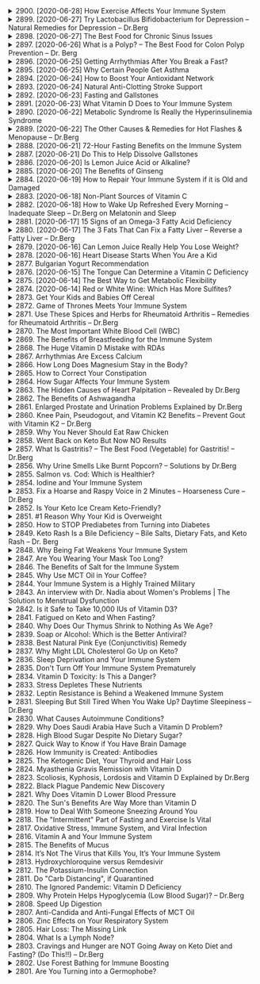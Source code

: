 <details>
<summary>2900. [2020-06-28] How Exercise Affects Your Immune System</summary><br>

<a href="https://www.youtube.com/watch?v=q8ikSYtVExs" target="_blank">
    <img src="https://img.youtube.com/vi/q8ikSYtVExs/maxresdefault.jpg" 
        alt="[Youtube]" width="200">
</a>

### 核心主題：運動對免疫系統的影響

運動對免疫系統有多方面的正面影響，包括提升免疫監測、促進淋巴循環、延緩老化對免疫系统的影響以及增強免疫防禦機制。

---

### 主要觀念：

1. **免疫監測**：
   - 腎肭細胞（phagocytes）在體內進行免疫監測，防止病原體入侵。
   - 運動能增強腎肭細胞的功能，提升免疫防禦能力。

2. **淋巴循環**：
   - 淋巴系統是 circulatory system 的備用系統，負責免疫反應的集中與處理。
   - 運動可促進淋巴液流動，增強免疫功能。

3. **延緩老化對免疫系統的影響**：
   - 年齡增長會導致免疫系統逐漸衰退，尤其是胸腺萎縮，影響 T 約東細胞的生成。
   - 運動可以延缓這一過程，保持免疫系统的年輕狀態。

4. **免疫防禦機制**：
   - 運動能增強免疫系統對感染的反應速度和效能。

5. **心理壓力的影響**：
   - 心理壓力會削弱免疫系統的功能，增加感染風險。
   - 適當運動可降低壓力激素（如皮質醇）水平，改善免疫力。

---

### 問題原因：

- 年齡增長導致免疫系統功能衰退。
- 綁定精神壓力會抑制免疫反應，使個體更容易受到感染。
- 過度訓練或恢復不足可能增加皮質醇水平，削弱免疫防禦能力。

---

### 解決方法：

1. **規律且持續的運動**：
   - 保持每天進行適量運動，增強免疫功能。

2. **避免過度訓練**：
   - 避免超量運動導致皮質醇升高，影響免疫力。
   - 確保充足的休息和恢復時間。

3. **管理心理壓力**：
   - 通過運動和其他方式降低壓力水平，保護免疫系統。

---

### 健康建議：

- 定期進行有氧運動（如跑步、騎車等）以促進淋巴循環。
- 避免高強度或過量訓練，保持身體健康和恢復平衡。
- 維持良好的睡覺習慣，幫助免疫系統恢復和增強。

---

### 結論：

規律且適當的運動對免疫系統具有顯著的益處。不僅能提升免疫監測和防禦能力，還能延缓老化對免疫系统的影響，降低壓力水平，增強整體健康。然而，需要注意避免過度訓練和確保充分恢復，以最大化運動對免疫系統的保護作用。
</details>

<details>
<summary>2899. [2020-06-27] Try Lactobacillus Bifidobacterium for Depression – Natural Remedies for Depression – Dr.Berg</summary><br>

<a href="https://www.youtube.com/watch?v=bKZ7P9f1UU8" target="_blank">
    <img src="https://img.youtube.com/vi/bKZ7P9f1UU8/maxresdefault.jpg" 
        alt="[Youtube]" width="200">
</a>

### 核心主題：憂鬱症的治療與腸道微生態的關聯性

憂鬱症是一種常見的精神障礙，其治療往往涉及藥物和心理干預。然而，長期依賴處方藥可能存在副作用和依存性風險。本文探討了腸道微生物群在憂鬱症中的作用，強調了通過調整飲食和補充有益菌來改善情緒的潛力。

---

### 主要觀念：

1. **現代醫學治療的局限性**：
   - 雖然抗抑鬱藥物在短期內有效，但長期使用可能導致耐受性和依賴性。
   - 藥物副作用和療效降低問題亟需更安全、可持續的替代方案。

2. **腸道微生物群與情緒調節的密切關聯**：
   - 肠道微生態失衡（如某些有益菌不足或有害菌過多）可能與憂鬱症發病機制有關。
   - 某些益生菌（如乳酸菌和 bifidobacterium）能夠合成神經傳導物質，如 GABA、血清素和多巴胺。

3. **腸道健康對整體情緒的影響**：
   - 肠胃功能紊亂可能干擾神經遞質的正常生產和輸送。
   - 調整飲食結構以改善腸道菌群平衡，可望提升整體情緒並降低抑鬱症風險。

---

### 問題原因：

1. **藥物治療的局限性**：
   - 抗抑郁藥物主要針對神經遞質受體，但其作用機制較為粗糙，容易引起副作用。
   - 長期使用可能导致耐受性和依存性，限制了患者恢復的可能性。

2. **腸道微生態失衡**：
   - 現代生活方式（如高糖、高脂飲食、壓力過大等）影響腸道菌群平衡。
   - 肠道微生物群的異常可能擾亂神經遞質的合成與調節，進而影響情緒。

3. **缺乏針對性治療方案**：
   - 現有抑鬱症治療方案多為「一刀切」，未能充分考慮患者個體差異。
   - 肠道微生態在憂鬱症中的作用未被充分挖掘和利用。

---

### 解決方法：

1. **飲食調整**：
   - 采用健康酮ogenic diet 或 time-restricted feeding 等飲食模式，改善腸道環境。
   - 增加富含益生菌的食物攝取，如高脂肪希臥式 Yogurt、Kimchi 和 Sauerkraut。

2. **補充益生菌**：
   - 選擇含有乳酸菌和 bifidobacterium 的優質益生菌サプリメント。
   - 通過飲食攝取或補充劑形式，恢復腸道微生態平衡。

3. **生活方式改善**：
   - 減輕壓力，保持規律的作息時間。
   - 適當運動，促進腸胃蠕動和神經遞質釋放。

4. **營養素補充**：
   - 补充足夠的維生素 D 和 B 群（尤其是 B1），以支橕情緒調節相關代謝活動。

---

### 健康建議：

1. **飲食方面**：
   - 選擇富含益生菌的食物，如希臥式 Yogurt、Kimchi、 Sauerkraut 和 Kefir。
   - 減少糖分和精制碳水化合物的攝取，避免腸道菌群進一步紊亂。

2. **益生菌補充**：
   - 選擇含有乳酸菌和 bifidobacterium 的高品質益生菌產品。
   - 在開始使用益生菌サプリメント前，建議諮詢專業醫療人員。

3. **定期檢查腸道健康**：
   - 通過糞便分析或其他檢測方法，了解腸道微生態狀況。
   - 根據醫生建議進行針對性調整。

4. **心理調適**：
   - 結合一線抗抑鬱藥物和心理干預，如認知行為療法（CBT）。
   - 興趣培養和社交活動也有助於改善情緒狀態。

---

### 結論：

憂鬱症的治療不僅依賴於藥物，腸道微生態在其中發揮著不可忽視的作用。通過飲食調整、益生菌補充和生活方式改善，可以有效恢復腸道平衡，從而改善情緒並降低抑鬱症風險。此方法具有副作用少、可持續性強的優勢，值得進一步研究和推廣。
</details>

<details>
<summary>2898. [2020-06-27] The Best Food for Chronic Sinus Issues</summary><br>

<a href="https://www.youtube.com/watch?v=-A_qqTy4fEw" target="_blank">
    <img src="https://img.youtube.com/vi/-A_qqTy4fEw/maxresdefault.jpg" 
        alt="[Youtube]" width="200">
</a>

### 小節歸納

#### 1. 核心主題  
- 探讨慢性鼻窦炎的最佳食物疗法，特别是针对 fungal 感染的解决方案。

#### 2. 主要觀念  
- 慢性鼻窦炎可能与微生物失衡有关，尤其是fungus 的过度生长。  
- Kimchi（韓式發酵蔬菜）中的乳酸菌 Lactobacillus seiki 可能有助于改善鼻窦健康。  

#### 3. 問題原因  
- 鼻腔黏膜的脆弱性使得其易受感染。  
- 长期使用藥物或手術（如刮除鼻腔）可能导致永久性 damage。  
- 菌群失衡，尤其是fungus 的 overgrowth，可能引发慢性鼻窦炎。  

#### 4. 解決方法  
- **食物療法**：  
  - 消費含 Lactobacillus seiki 的kimchi 或其他發酵蔬菜。  
  - 使用kimchi的液體稀釋後塗抹鼻腔，以直接提供有益菌。  

- **補充益生菌**：  
  - 選擇特定品牌的鼻竇益生菌粉末（如 Lantos Sinus Probiotic Powder）。  

#### 5. 健康建議  
- 逐步增加kimchi的消費量，以重建腸道菌群多樣性。  
- 在使用kimchi液體塗抹鼻腔時，先進行小規模試驗，根據個人耐受度調整濃度和 frequency。  
- 注意到鼻腔fungus 只是表象，根本問題在於 gut health，需通過飲食和益生菌恢復腸道菌群平衡。  

#### 6. 結論  
- 食物療法結合益生菌補充可能是慢性鼻窦炎，尤其是 fungal 感染的 effective 解決方案。  
- Kimchi 中的乳酸菌 Lactobacillus seiki 及其抗fungus、抗菌特性在改善鼻腔健康方面具有潛力。  
- 遭受鼻竇問題的人群可考慮將kimchi和益生菌納入日常飲食中，以促進整體健康。
</details>

<details>
<summary>2897. [2020-06-26] What is a Polyp? – The Best Food for Colon Polyp Prevention – Dr. Berg</summary><br>

<a href="https://www.youtube.com/watch?v=R7jp_VHJKkg" target="_blank">
    <img src="https://img.youtube.com/vi/R7jp_VHJKkg/maxresdefault.jpg" 
        alt="[Youtube]" width="200">
</a>

### 小節歸納與整理

#### 核心主題
- **結直腸息肉（Polyps）**：介紹息肉的定義及特性，特別是帶有莖狀結構的_pedunculated_息肉。
- **益生菌在estinal健康中的作用**：強調乳酸菌（Lactobacillus）對預防息肉和結直腸癌的作用。

#### 主要觀念
1. **息肉的定義與特性**
   - 息肉是結直腸道上的異常組織增生。
   - _Pedunculated_ 息肉具有莖狀結構，類似於結直腸道中的小莢或叢集。

2. **乳酸菌的作用機制**
   - 抑制病原微生物的生長。
   - 具有抗氧化和抗炎特性，可降低腫瘤刺激。
   - 維持腸道屏障功能，防止漏穀症（Leaky Gut）。
   - 與 carcinogens（致癌物）結合，降低致癌風險。

3. ** Sauerkraut 或醃製蔬菜的健康益處**
   - 作為益生菌來源，提供有益的微生物群。
   - 含有膳食纖維，可作為益生元，促進短鏈脂肪酸（如丁酸）的生成，從而抑制腫瘤生長和炎症反應。

#### 問題原因
- **結直腸息肉的風險**：某些類型的息肉具有較高的結直腸癌變風險。
- ** inflammation 的影響**：炎症狀態可刺激腫瘤生長，增加癌症風險。

#### 解決方法
1. **飲食干預**
   - 增加 Sauerkraut 或醃製蔬菜的攝取，利用其含有的乳酸菌和膳食纖維。
   - 許多人不需要大量攝取，但建議在日常飲食中加入。

2. **腸道健康維持**
   - 通過益生菌和益生元的相互作用，促進腸道微生態平衡。
   - 維持腸道屏障功能，降低致癌物影響。

#### 健康建議
- **飲食推薦**：每周至少攝取一次 Sauerkraut 或醃製蔬菜。
- **生活方式調整**：結合健康飲食與定期檢查，以降低結直腸息肉和癌變風險。

#### 結論
- **Sauerkraut 的多重益處**：作為一種簡單易行的食品，Sauerkraut 不僅提供益生菌，還含有多種有益成分，可有效預防結直腸息肉並降低癌症風險。
- **健康飲食的重要性**：通過攝取富含乳酸菌和膳食纖維的食物，促進腸道健康，從而降低腫瘤發生的風險。

---

此整理結構清晰地展示了文章的核心內容，使用了正式的學術用語，並分門別類地將資訊條理化。
</details>

<details>
<summary>2896. [2020-06-25] Getting Arrhythmias After You Break a Fast?</summary><br>

<a href="https://www.youtube.com/watch?v=0ZkA8zHXdtE" target="_blank">
    <img src="https://img.youtube.com/vi/0ZkA8zHXdtE/maxresdefault.jpg" 
        alt="[Youtube]" width="200">
</a>

### 調整飲食模式以避免心律失常：一個基於酮genesis的策略

#### 1. 核心主題: 心律失常在禁食後進餐中的發生與管理
   - 探讨心律失常（arrhythmia）在长时间禁食後進食高碳水化合物飲食時的風險及其機制。
   - 强調酮生飲食模式（keto饮食）在這類情況下的重要性。

#### 2. 主要觀念:
   - 長時間禁食後突然攝入大量碳水化合物可能引發血糖和電解質失衡。
   - 酮症（ketosis）状态下，身體對血糖和電解質的敏感度增加。

#### 3. 問題原因: 心律失常的發生機制
   - 禁食期間，身體儲存的碳水化合物（glycogen）耗盡。
   - 長時間禁食後進食高碳水化合物食物會導致血糖快速上升，刺激胰島素分泌。
   - 胰島素促使血液中的電解質（如鈉、鎂、磷等）進入細胞內，造成血清中這些礦物质的濃度下降。
   - 電解質失衡直接影響心臟節律，導致心律失常。

#### 4. 解決方法:
   - **保持酮症状态**: 繼續遵循酮生飲食模式，避免突擊攝入大量碳水化合物。
   - **補充電解質**: 在禁食期間適量攝取含鈉、鎂等礦物質的補充劑，維持血液中的電解質平衡。
   - **逐步進餐**: 禁食後先進食少量低碳水化合物食物，待血糖穩定后再逐漸增加攝入量。

#### 5. 健康建議:
   - 長時間禁食後不宜立即進食高碳水化合物飲食，以免造成血糖和電解質劇烈波動。
   - 禁食期間應密切監控身體狀況，如有不適，應立即停止並就醫。
   - 建議在進行長時間禁食前諮詢專業醫療人員。

#### 6. 結論:
   - 長時間禁食後進食高碳水化合物飲食會增加心律失常等健康風險。
   - 通過保持酮症状态、補充電解質和逐步進餐，可以有效降低這些風險。
   - 合理規劃飲食結構和進餐方式是避免相關健康問題的關鍵。
</details>

<details>
<summary>2895. [2020-06-25] Why Certain People Get Asthma</summary><br>

<a href="https://www.youtube.com/watch?v=c2w1A01lSmM" target="_blank">
    <img src="https://img.youtube.com/vi/c2w1A01lSmM/maxresdefault.jpg" 
        alt="[Youtube]" width="200">
</a>

### 文章整理：哮喘及其相關研究

#### 1. 核心主題
- 哮喘是一種慢性肺部炎症性疾病。
- 哮哮喘病與免疫系統功能失調有關。

#### 2. 主要觀念
- **定義**：
  - 哮 asthma 是一種慢性肺部炎症性疾病，影響免疫系統。
- **症狀**：
  - 氏微 Wheezing、咳嗽 Coughing、胸悶 Chest Tightness、呼吸短促 Shortness of Breath。
  - 症狀通常在夜晚、運動後或空氣污染暴露時加重。
- **病因學**：
  - 過敏反應是主要觸發因素之一。
  - 免疫系統早期接觸病原體不足可能增加哮喘風險。

#### 3. 問題原因
- **免疫系統發展不足**：
  - 儿童時期過度清潔環境導致免疫系統未充分接觸病原體，增加哮喘風險。
- **抗生素的使用**：
  - 過早且頻繁使用抗生素會破壞微生物群平衡，增加哮喘風險。
- **剖腹產**：
  - 剖腹產嬰兒因未能接觸母親產道的有益菌， asthma 風險增加（20%-80%）。

#### 4. 解決方法
- **自然療法**：
  - **日光曝露**：
    - 日照促進維生素D合成，可減輕哮喘症狀。
  - ** Buttiko 療法**：
    - 聚焦鼻腔呼吸，減少口呼吸。
    - 調控呼吸節奏，刺激副交感神經系統，改善肺部氧氣供應。
- **益生菌補充**：
  - 改善腸道健康，增強免疫功能。

#### 5. 健康建議
- **兒童保健**：
  - 鼓勵孩子在戶外活動，接受足夠的日光照射以維生素D。
  - 考慮益生菌補充劑以支持免疫系統。
- **生活環境調整**：
  - 提供接觸農場或寵物的機會，增加病原體暴露。
  - 避免過度清潔的家庭環境。

#### 6. 結論
- 哮喘病因複雜，涉及免疫系統、微生物群和呼吸模式等因素。
- 可通過自然療法、生活方式調整和適當醫學干預來改善症狀並降低風險。
</details>

<details>
<summary>2894. [2020-06-24] How to Boost Your Antioxidant Network</summary><br>

<a href="https://www.youtube.com/watch?v=-cm-hpjK8gs" target="_blank">
    <img src="https://img.youtube.com/vi/-cm-hpjK8gs/maxresdefault.jpg" 
        alt="[Youtube]" width="200">
</a>

# 文章重點整理：抗氧化劑的作用與提升方法

## 核心主題
- 抗氧化劑在人體中的重要性及其作用機制。
- 如何通過飲食、生活方式和健康管理來提升抗氧化劑水平。

## 主要觀念
1. **抗氧化劑的來源**：
   - 經內生（Endogenous Antioxidants）：由人體自行合成，如谷胱甘肅。
   - 外來（Exogenous Antioxidants）：通過飲食攝取，如食物中的維生素C、E等。

2. **抗氧化劑的功能**：
   - 中和自由基，防止氧化應激。
   - 保護DNA、細胞器等功能性組件免受損壞，延長壽命並降低疾病風險。

3. **自由基的危害**：
   - 自由基因其未配對電子特性，易引起鏈式反應，破壞生物分子。
   - 長期氧化應激可導致腫瘤、神經退化性疾病等。

4. **抗氧化劑的局限性**：
   - 合成抗氧化劑（如人工維生素E）可能轉為自由基，影響效果。
   - 抗ioxidants需形成網絡作用，單一補充效用有限。

## 問題原因
- 高糖、高碳飲食增加氧化應激，損害 hippocampus 等關鍵結構。
- 生活壓力（如高皮質醇水平）加速自由基生成，削弱抗氧化能力。
- 睡眠不足影響抗氧化網絡的建立與維護。

## 解決方法
1. **飲食調整**：
   - 增加富含抗氧化劑的食物攝取，如十字花科蔬菜、大蒜、洋蔥等。
   - 飲食多樣化，確保獲取足夠的微量元素（硒）和抗氧化網絡所需的原料。

2. **補充方式**：
   - 使用來源於天然食物的濃縮粉末或汁液作為補充劑。
   - 避免使用合成抗氧化劑，因其可能轉為自由基。

3. **生活方式改善**：
   - 管理壓力，保持心理平衡。
   - 確保充足睡眠，增強免疫與修復功能。
   - 進行規律運動，激發身體的抗氧化反應。

4. **周期性禁食**：
   - 間歇性禁食或短期長期禁食可激活生存機制，促進抗氧物質生成。
   - 禁食增強修復過程，降低氧化應激，特別是有病患者如癌症病人接受化療時具有保護作用。

## 健康建議
- 每日攝取7至10杯各類蔬菜，根據個人能力調整。
- 選擇高質量蛋白質來源（如瘦肉、海鮮）以支持抗氧化劑合成。
- 保持均衡飲食，避免過度攝入精制糖和高碳水化合物食物。

## 結論
提升抗氧化劑水平是防止氧化應激相關疾病的關鍵策略。通過合理的飲食結構、健康的生活方式以及適當的禁食方法，可有效增強身體的抗氧化能力，延長壽命並提高整體健康狀況。
</details>

<details>
<summary>2893. [2020-06-24] Natural Anti-Clotting Stroke Support</summary><br>

<a href="https://www.youtube.com/watch?v=wjTYVmU32qQ" target="_blank">
    <img src="https://img.youtube.com/vi/wjTYVmU32qQ/maxresdefault.jpg" 
        alt="[Youtube]" width="200">
</a>

### 核心主題：血栓的形成與預防  
血栓（或凝血）是指血液中的某些成分（如 fibrin）在血管中聚集形成的團塊，可能阻塞血管並導致 serious health issues 如心臟病、腦卒中和肺栓塞等。

---

### 主要觀念：  
1. **血栓的形成部位與影響**  
   - 心臟：導致心肌梗死。  
   - 腦部：導致腦卒中。  
   - 肺部：導致肺栓塞（胸痛、呼吸困難、心臟 Arrest）。  
   - 下肢深靜脈：導致深靜脈血栓（DTV），症狀包括疼痛、紅腫、循環不良和肌肉無力。  

2. **凝血機制**  
   - 血液中存在 clotting factors，包括维生素 K 和抗凝因子，保持血液適當的流動性。  
   - fibrin 是主要的凝血蛋白，其過度凝聚會導致血栓。  

3. **血栓形成的風險因素**  
   - **激素相關**：孕婦、口服 contraceptives 或雌激素替代療法使用者風險增加。  
   - **肥胖**：BMI 高於正常值可使風險翻倍。  
   - **糖尿病或前期糖尿病**：insulin resistance 會降低 fibrinolytic enzymes 的活性，導致血栓風險上升。  

---

### 問題原因：  
- **激素影響**：雌激素水平升高（如孕婦、口服避孕藥使用者）增加血栓形成風險。  
- **肥胖與 insulin resistance**： obesity 不僅增加糖尿病風險，還會影響凝血系統，降低 fibrin 分解酶活性，導致血栓風險上升。  
- **血液流動性降低**：久坐或缺乏運動可能增加深靜脈血栓（DTV）風險。  

---

### 解決方法與健康建議：  
1. **自然抗凝補充劑**  
   - **Nattokinase**：由大豆發酵生成的酶，具有強效的抗凝作用。  
   - **Lumbrokinase**：來源於蚯蚓的酶，具有抗凝和降血脂作用。  
   - **Serrapeptase**：來自柞蠶幼蟲的酶，可分解過量 protein deposits，改善血液流動性。  
   - **Bromelain**：取自菠蘿植物，有助於促進心臟健康並降低血栓風險。  
   - **維生素 E**：天然抗凝劑，同時具有抗氧化作用。  

2. **飲食建議**  
   - **健康酮飲食**：低糖、低碳水化合物的飲食模式，幫助控制血糖和體重。  
   - **間歇性禁食**：促進胰島素 sensitivity 和整體健康。  

3. **生活方式調整**  
   - 控制體重以降低 obesity 相關風險。  
   - 管理糖尿病或 insulin resistance，通過飲食、運動和藥物治療來控制血糖水平。  
   - 避免長時間久坐，定期活動以促進血液流動。  

---

### 結論：  
血栓的形成涉及多種因素，包括激素影響、肥胖和 insulin resistance 等。通過自然抗凝補充劑（如 Nattokinase 和 Lumbrokinase）、健康飲食（如酮飲食）和生活方式調整，可以有效降低血栓形成的風險，從而預防未來的腦卒中和其他血栓相關疾病。
</details>

<details>
<summary>2892. [2020-06-23] Fasting and Gallstones</summary><br>

<a href="https://www.youtube.com/watch?v=2lGuXBwudKw" target="_blank">
    <img src="https://img.youtube.com/vi/2lGuXBwudKw/maxresdefault.jpg" 
        alt="[Youtube]" width="200">
</a>

### 文章重點整理

#### 核心主題
- 飲食控制（特別是禁食）對膽石形成的影响。

#### 主要觀念
1. 膽汁中的膽固醇飽和度是膽石形成的關鍵因素。
2. 禁食會影響膽汁的濃度，進而影響膽石風險。
3. 長期禁食可能逆轉短期禁食對膽石形成的影响。

#### 問題原因
- 膽汁中膽固醇過高且缺乏足夠的膽汁酸（膽汁可自然分解膽固醇）會導致膽石形成。
- 禁食10小時後膽汁飽和度增加，15小時達到高峰，但20小時禁食後情況逆轉。

#### 解決方法
1. 適當控制禁食時間：避免長時間禁食（超過15小時）。
2. 監測膽囊功能：注意膽囊是否停止濃縮膽汁或在禁食期間排空並重新生成較低濃度的膽汁。

#### 健康建議
1. 適當調整飲食計劃，特別是低碳水化合物飲食（如酮egenic diet）。
2. 注意胰島素、皮質醇和雌激素等荷爾蒙對膽石風險的影響。
3. 在進行禁食或特殊飲食計劃前，建議諮詢專業醫療人員。

#### 結論
- 禁食在適當時間範圍內（如短於15小時）可能增加膽石風險，但長時間禁食（20小時以上）可逆轉此影響。
- 目前研究結果表明，在健康人群中短期禁食並不必然導致膽石形成，但需謹慎規劃飲食計劃。

### 最後結論
禁食對膽石形成的影響因禁食時間而異。短時間禁食（如10至15小時）可能增加膽汁飽和度，進而提高膽石風險；然而，長時間禁食（如20小時以上）可逆轉此效果。因此，在進行禁食或其他飲食計劃時，建議謹慎規劃並密切監測身體反應，必要時諮詢專業醫療人員以降低健康風險。
</details>

<details>
<summary>2891. [2020-06-23] What Vitamin D Does to Your Immune System</summary><br>

<a href="https://www.youtube.com/watch?v=EvGH3kG5u4c" target="_blank">
    <img src="https://img.youtube.com/vi/EvGH3kG5u4c/maxresdefault.jpg" 
        alt="[Youtube]" width="200">
</a>

### 文章整理：維生素D與免疫系統的關係

#### 核心主題：
- 維生素D在免疫系統中的重要作用。
- 維生素D缺乏對健康的影響。

#### 主要觀念：
1. **免疫反應与维生素D**：
   - 維生素D是所有免疫反應的核心成分。
   - 白血球具有合成活性vitamin D的能力。

2. **病毒抑制维生素D的作用**：
   - 病毒通過降低或關閉維生素D受體來削弱宿主的免疫力。

3. **冬季感染率上升的原因**：
   - 冬季紫外線不足導致維生素D缺乏。
   - 1918年西班牙流感在冬季達到高峰，與維生素D缺乏有關。

4. **自身免疫疾病的炎症反應**：
   - 維生素D具有類固醇抗炎作用，在 autoimmune diseases中降低炎症反應。

5. **免疫調節（Immunomodulation）**：
   - 維生素D能平衡過激的免疫反應，例如 cytokine storm。
   - Tregs（调节性T細胞）在抑制炎症中有重要作用。

6. **抗微生物化合物的合成**：
   - 綴菌酶和Defensin的合成依賴於維生素D。
   - 維生素D缺乏會導致這些化合物不足，引發感染和皮膚問題（如濕疹、酒渣鼻）。

#### 問題原因：
- **紫外線照射不足**：冬季或居住在日照不足地區，影響維生素D的合成。
- **吸收障礙**：某些疾病（如潰瘍性大腸炎）導致維生素D吸收困難。
- **現代生活習慣**：過度使用防曬霜、室內生活減少日照機會。

#### 解決方法：
1. **增加紫外線照射**：適當暴露於陽光下，以合成維生素D。
2. **補充劑**：
   - 冬季或日照不足時，口服維生素Dsupplements。
   - 遊牧民族 tradition中使用cod liver oil作為來源。

3. **飲食攝取**：
   - 維生素D含量豐富的食物包括油魚類（如沙丁魚、鯊魚）、蛋黃和 mushrooms.

4. **健康建議**：
   - 定期監測血液中的25(OH)D水平，以評估維生素D狀況。
   - 適當補充，避免過量，以免引發副作用。

#### 結論：
- 維生素D是免疫系統正常運作不可或缺的營養素。
- 充足的維生素D可降低感染和自身免疫疾病的风险。
- 維生素D缺乏與多種健康問題相關，需通過日照、飲食或補充劑來彌補。

#### 增值信息：
- **紫外線的其他療效**：紫外線不僅提供維生素D，還具有殺菌作用，如幫助治療白癜風和抗真菌效果。
- **未來研究方向**：進一步探索維生素D在免疫系統中的多種機制，以開發新治療策略。

---

此整理結構清晰地展現了文章的核心內容，並分門別類地總結了各個方面的資訊，適合用於學習或教學用途。
</details>

<details>
<summary>2890. [2020-06-22] Metabolic Syndrome Is Really the Hyperinsulinemia Syndrome</summary><br>

<a href="https://www.youtube.com/watch?v=P1gB0RTqi-I" target="_blank">
    <img src="https://img.youtube.com/vi/P1gB0RTqi-I/maxresdefault.jpg" 
        alt="[Youtube]" width="200">
</a>

### 文章重點整理

---

#### 核心主題  
- **代謝症候群（Metabolic Syndrome）**：又稱為 syndrome X，主要特徵包括高脂血症、胰島素抵抗、高血糖、高血壓和中心性肥胖。  
- **Hyperinsulinemia Syndrome**：提出將代謝症候群重新命名為高胰島素血症綜合征，強調高胰島素水平在疾病發展中的作用。

---

#### 主要觀念  
1. **胰島素抵抗與高胰島素血症的因果關係**：  
   - 傳統觀點認為胰島素抵抗導致胰島素分泌增加，但文章提出高胰島素血症可能是胰島素抵抗的根本原因。  
2. **肥胖手術的效果**：  
   - 胃繞道手術（Gastric Bypass）通過改変小腸功能降低胰島素水平，顯著改善代謝相關疾病，包括2型糖尿病、高血壓和高脂血症等。  

---

#### 問題原因  
- **高胰島素血症**：長期高胰島素水平會導致胰島素抵抗，進一步引發代謝綜合征和其他慢性疾病。  
- **生活方式因素**：過度攝取碳水化合物和頻繁進食加零食是高胰島素血症的主要誘因。  

---

#### 解決方法  
1. **早期檢測**：通過血液檢查測量胰島素水平，早期發現高胰島素血症和胰島素抵抗。  
2. **生活方式干預**：  
   - 減少碳水化合物攝取，避免頻繁進食和零食，以降低胰島素水平。  
3. **藥物治療的注意事項**：  
   - 避免在未明確胰島素水平的情況下過早使用胰島素治療2型糖尿病患者。  

---

#### 健康建議  
1. **飲食調整**：優化飲食結構，增加膳食纖維和健康脂肪的攝取，減少精製碳水化合物和 сахар intake。  
2. **定期檢查**：定期進行血液檢查，包括血糖和胰島素水平，以早期發現代謝相關問題。  
3. **運動習慣**：增加身體活動量，特別是有氧運動和力量訓練，有助于改善胰島素敏感性。  

---

#### 研究數據支持  
- 58項研究數據表明，降低胰島素水平可顯著改善多種代謝相關疾病，包括2型糖尿病、高血壓和高脂血症等。  

---

#### 结論  
- 高胰島素血症是代謝症候群的核心問題，早期檢測和干預對預防和治療相關疾病具有重要意義。  
- 生活方式的調整，尤其是飲食結構的優化，是降低胰島素水平、改善代謝健康的关键手段。
</details>

<details>
<summary>2889. [2020-06-22] The Other Causes & Remedies for Hot Flashes & Menopause – Dr.Berg</summary><br>

<a href="https://www.youtube.com/watch?v=M-9GzRP904g" target="_blank">
    <img src="https://img.youtube.com/vi/M-9GzRP904g/maxresdefault.jpg" 
        alt="[Youtube]" width="200">
</a>

### 文章整理：.hot flashes 的成因與解決方案

#### 核心主題
- 熱潮閃（hot flashes）是女性在过渡期（更年期）常見的症狀，與激素變化密切相關。
- 本文探討了導致熱潮閃的原因以及可能的 해결 방법。

#### 主要觀念
1. **下丘腦的作用**：
   - 下丘腦控制月經週期，通過腎上腺來调节激素分泌。
2. **卵巢功能衰退**：
   - 雖然卵巢在更年期後停止工作，但腎上腺可以部分補充激素。
3. **激素失衡**：
   - 更年期時，雌激素和孕激素的比例失衡，導致多種症狀。

#### 問題原因
1. **性腺衰退**：
   - 電子書：更年期時卵巢功能退化，導致性激素水平下降。
2. **荷爾蒙不平衡**：
   - 雌激素相對過高（相對於孕激素），造成雌激素優勢症狀。
3. **肝臟排毒功能受阻**：
   - 肝臟無法有效清除 excess hormones，影響荷爾蒙平衡。

#### 解決方法
1. **支持腎上腺功能**：
   - 确保充足的睡眠和低壓力水平以降低皮質醇。
2. **補充維生素E**：
   - 高品質的維生素E комплекс補充劑可以幫助調節性激素。
3. **補碘**：
   - 通過海藻等食物攝取碘，改善雌激素優勢。
4. **肝臟排毒支持**：
   - 服用高麗菜濃縮粉末或其他十字花科蔬菜提取物，促進肝臟排毒。
5. **使用DIM（二吲哚甲基）**：
   - 作為一種強力的排毒補充劑，DIM能顯著降低雌激素水平並改善荷爾蒙平衡。

#### 健康建議
1. **飲食調整**：
   - 多攝取十字花科蔬菜（如高麗菜、捲心菜）以支持肝臟功能。
2. **補充營養素**：
   - 確保足夠的維生素E和碘攝取，必要時可使用補充劑。
3. **壓力管理**：
   - 通過放鬆技巧或運動來降低壓力水平，以減少皮質醇分泌。
4. **定期檢查**：
   - 監控肝臟功能和荷爾蒙水平，確保排毒系統正常運行。

#### 結論
- 熱潮閃是更年期常見的症狀，主要由性激素失衡引起。通過支持腎上腺、補充必要營養素、改善肝臟功能以及管理壓力，可以有效緩解這些症狀。建議在專業醫生指導下制定個人化治療計劃。

---

此整理涵蓋了文章的主要內容，並以正式的學術用語和條列格式清晰地呈現了熱潮閃的成因與解決方案。
</details>

<details>
<summary>2888. [2020-06-21] 72-Hour Fasting Benefits on the Immune System</summary><br>

<a href="https://www.youtube.com/watch?v=q9tgNrgYOPI" target="_blank">
    <img src="https://img.youtube.com/vi/q9tgNrgYOPI/maxresdefault.jpg" 
        alt="[Youtube]" width="200">
</a>

### 核心主題：斷食對免疫系統的影響及其益處

### 主要觀念：
1. **斷食的定義與建議**  
   - 建議逐步增加斷食時間，初學者可從48小時開始，最終目標為72小時斷食。  
   - 定期進行斷食（如每月一次或每兩月一次）以最大化健康益處。

2. **免疫系統的好處**  
   - **白血球增強**：斷食能提升白血球數量，包括巨噬細胞和中性粒细胞，這些細胞負責清除病灶和殺滅病毒及細菌。  
   - **Tregs（调节性T細胞）功能提升**：斷食可增強Tregs的功能，抑制過度免疫反應，防止 cytokine storm（細胞因子風暴），從而降低炎症反應。  
   - **B細胞活性增強**：斷食促進B細胞的抗體生成和MEMORY免疫記憶形成，為未來感染做好準備。  
   - **白血球功能提升**：斷食增強白血球的攻擊能力，猶如賦予免疫軍隊更強大的武器。

3. **炎症反應的調節**  
   - 斷食抑制炎性cytokines（細胞因子）的生成，降低全身性炎症反應。  

4. **幹細胞活化與新免疫系統重建**  
   - 斷食降低p53活性，激發造血干細胞（主要來源於骨髓）的动员，從而啟動新免疫系統的重建過程。  

5. **自噬作用**  
   - 断食激活自噬機制，清除衰老或受損的白血球，騰出空間供新免疫細胞生長。

### 健康建議：
1. **逐步實施斷食計劃**  
   - 初學者應從短時間斷食開始，然後逐步增加至72小時。  

2. **定期進行斷食**  
   - 每月或每兩月進行一次 prolonged fasting（長達72小時的斷食），以維持免疫系統的最佳狀態。  

3. **注意身體反應**  
   - 在斷食期間密切觀察身體反應，如有不適應及時中止並諮詢專業醫療人員。  

### 結論：
- 断食是一種有效的自然療法，能夠通過多種機制增強免疫系統功能，包括提升白血球數量、調節炎症反應、激活幹細胞以及清除受損免疫細胞等。  
- 定期進行斷食可以幫助人類建立更強大的免疫防線，降低感染風險並促進整體健康。

---

### 要點清單：
1. **核心主題**：斷食對免疫系統的影響及其益處。  
2. **主要觀念**：  
   - **斷食的定義與建議**：逐步增加斷食時間，定期進行斷食。  
   - **免疫系統的好處**：白血球增強、Tregs功能提升、B細胞活性增強、白血球功能提升、炎症反應調節、幹細胞活化與新免疫系統重建、自噬作用。  
3. **健康建議**：逐步實施斷食計劃，定期進行斷食，注意身體反應。  
4. **結論**：斷食是有效的自然療法，能增強免疫功能，降低感染風險並促進整體健康。
</details>

<details>
<summary>2887. [2020-06-21] Do This to Help Dissolve Gallstones</summary><br>

<a href="https://www.youtube.com/watch?v=j5C68hmOBy0" target="_blank">
    <img src="https://img.youtube.com/vi/j5C68hmOBy0/maxresdefault.jpg" 
        alt="[Youtube]" width="200">
</a>

### 核心主題
- 消除 gall stones 的自然療法。

### 主要觀念
1. **膽結石形成的機制**：膽結石的形成與膽汁中超饱和膽固醇 crystals 的形成有關，而非整體膽固醇水平過高。膽鹽不足會增加膽固醇 crystals 形成的風險。
2. **Omega-3脂肪酸的作用**：Omega-3脂肪酸（如魚油）可降低膽汁中膽固醇的飽和度，從而減少膽結石的形成風險。
3. **Cod Liver Oil 的優勢**：Cod Liver Oil 除了含有 Omega-3脂肪酸，還提供維生素 A 和 D，後者有助於減少膽囊中的沉澱物和靜脈淤血。
4. **膽鹽的作用**：膽鹽可幫助溶解膽結石並降低 crystals 形成的可能性。

### 問題原因
1. 胆汁中超饱和的膽固醇 crystals 形成，主要原因是膽鹽不足。
2. 高胰島素血症、高皮質醇血症和高雌激素水平會增加膽結石的風險。

### 解决方法
1. **Omega-3脂肪酸攝取**：建議使用 Cod Liver Oil，以降低膽固醇 saturation 並提供額外的維生素 A 和 D。
2. **補充膽鹽**：通過サプリメント 形式攝取膽鹽，幫助溶解膽結石。

### 健康建議
1. **飲食調整**：
   - 減少碳水化合物攝取以降低胰島素水平。
   - 管理壓力以降低皮質醇水平。
2. **荷爾蒙平衡**：處理 estrogen dominant 情況，以降低膽結石風險。

### 總結
- 胆結石的形成主要與膽汁中超飽和膽固醇 crystals 有關，膽鹽不足是主要原因。
- Omega-3脂肪酸（尤其是Cod Liver Oil）和膽鹽サプリメント 是有效的自然療法。
- 饮食調整和荷爾蒙平衡是預防和治療膽結石的重要策略。
</details>

<details>
<summary>2886. [2020-06-20] Is Lemon Juice Acid or Alkaline?</summary><br>

<a href="https://www.youtube.com/watch?v=3UH0jatfoQI" target="_blank">
    <img src="https://img.youtube.com/vi/3UH0jatfoQI/maxresdefault.jpg" 
        alt="[Youtube]" width="200">
</a>

### 核心主題  
- 檢視檸檬汁的酸性特性和其對人體 Acid-Base 平衡的影響。

### 主要觀念  
- 檸檬汁含有強烈的枸櫞酸（Citric Acid），pH 值介於 2 到 3，表明其高酸性。
- 虽然檸檬汁本身呈酸性，但進入人體後會被中和，最終轉為碱性化合物。

### 問題原因  
- 高尿酸血症患者可能因枸櫞酸的缺乏而增加痛風結晶形成的风险。
- 某些情況下，腎臟结石（如尿酸结石及鈣 oxalate 石）的風險亦可能升高。

### 解決方法  
- 檸檬汁中的枸櫞酸可幫助結合並排出體內多余的 oxalates，降低鈣沈淀。
- 建議食用 fresh-squeezed 檸檬汁以保持其天然維生素 C 的含量。

### 健康建議  
- 适量攝取檸檬汁可促進尿液酸鹼平衡，改善高尿酸血症及腎臟健康。
- 避免過度依賴市售瓶裝檸檬汁，因其經巴氏消毒可能破壞維生素 C。

### 結論  
- 檸檬汁雖具高酸性，但其在人體中最終轉為碱性物質，對健康有益。正確攝取可提升免疫力並促進整體健康。
</details>

<details>
<summary>2885. [2020-06-20] The Benefits of Ginseng</summary><br>

<a href="https://www.youtube.com/watch?v=o2itz0s7RP8" target="_blank">
    <img src="https://img.youtube.com/vi/o2itz0s7RP8/maxresdefault.jpg" 
        alt="[Youtube]" width="200">
</a>

### 核心主題： Ginseng 的多種健康益處
- **核心主題**：Ginseng 作為一種植物藥材，在中醫中被廣泛使用，具有多種健康益處，特別是在增強活力、改善記憶和能量水平方面。

### 主要觀念：
1. **歷史與用途**：
   - Ginseng 已有超過 2,000 年的使用歷史，主要用於中華醫藥。
   - 它被譽為「超級滋補品」，適合男性（尤其是50歲以上）和更年期婦女。

2. **活性成分**：
   - 主要活性成分是植物化學物質—— Ginseng Saponins。
   - 這些化合物在抗氧化、抗炎和神經保護方面具有重要作用。

3. **健康益處**：
   - **增強活力與能量**：Ginseng 可提高整體活力和耐力。
   - **改善腦功能**：包括增強記憶力、注意力，以及對抗阿茲海默症相關的AMYLOID斑塊。
   - **心臟健康**：研究顯示其有助於穩定心跳節律，如房顫和其他心悸。
   - **激素調節**：Ginseng 可支持睾酮水平，並促進性激素的合成。

4. **心理健康**：
   - 有效緩解抑鬱症狀，提升情緒和整體認知功能。

### 問題與原因：
- 隨著年齡增長，人體活力、記憶力和激素水平會逐漸下降。
- 神經退行性疾病（如阿茲海默症）和心臟問題日益成為公共衛生挑戰。

### 解決方法：
- **自然補充**：通過攝取 Ginseng 來改善上述健康問題。
- **生活方式調整**：結合均衡飲食和適度運動，提升整體健康水平。

### 健康建議：
1. **Ginseng 的使用建議**：
   - 適量攝取，可通過茶、粉末或補充劑形式服用。
   - 最好在專業醫療人員的指導下使用。

2. **飲食與生活方式**：
   - 確保飲食均衡，限制糖分和精製碳水化合物攝取。
   - 適當運動，保持心理健康。

### 總結：
Ginseng 作為一種傳統中草藥，具有多方面的健康益處，尤其在增強活力、改善腦功能和心臟健康方面。其主要活性成分 Ginseng Saponins 在抗氧化和神經保護方面有著顯著的效果。建議將 Ginseng 納入日常生活保健品中，並配合良好的飲食習慣以提升整體健康水平。

---

### 附註：
此整理基於所提供文章之內容，如需更深入的研究或醫療建議，請諮詢專業醫師。
</details>

<details>
<summary>2884. [2020-06-19] How to Repair Your Immune System if it is Old and Damaged</summary><br>

<a href="https://www.youtube.com/watch?v=EdeBok0jOT0" target="_blank">
    <img src="https://img.youtube.com/vi/EdeBok0jOT0/maxresdefault.jpg" 
        alt="[Youtube]" width="200">
</a>

### 文章整理：如何修復老化的免疫系統

---

#### **核心主題**
- 老化對免疫系統的影響及其修復方法。
- 探讨導致免疫功能下降的原因及改善策略。

---

#### **主要觀念**
1. **免疫系統的老化現象**：
   - 自然殺手（NK）細胞數量減少，削弱病毒清除能力。
   - B-細胞和T-細胞數量下降，導致抗體生成不足，免疫記憶減弱。
   - 吞噬細胞數量降低，影響病原體清除能力。

2. **外部因素對免疫系統的影響**：
   - 長期使用抗生素、化療藥物及免疫抑制劑會損害免疫功能。
   - 睡眠不足、壓力過大及不健康飲食（如高糖、高碳水化合物）進一步削弱免疫力。

---

#### **問題原因**
1. **年齡相關的免疫衰退**：
   - 免疫細胞數量和活性隨老化下降。
   - 免疫反應遲鈻，易受感染影響。

2. **不良生活方式**：
   - 不健康飲食（高糖、高油）、缺乏運動、睡眠不足及壓力過大導致免疫功能紊亂。

3. **環境與醫藥因素**：
   - 長期使用抗生素和化療藥物破壞腸道菌群平衡，降低免疫力。
   - 環境污染及其他外部壓力源增加免疫負擔。

---

#### **解決方法**
1. **飲食調整**：
   - 增加富含抗氧化劑的食物（如蔬菜、水果），促進免疫功能。
   - 減少糖分攝取，避免高碳水化合物飲食以降低胰島素水平。

2. **腸道健康維護**：
   - 摂取益生菌和益生元，恢復腸道菌群平衡。
   - 常食用發酵食品（如酸菜、泡菜）以增強 gut microbiota 的免疫支持作用。

3. **定期禁食**：
   - 間歇性禁食可促進免疫系統更新與修復。
   - 老年人或免疫力低下者可采用短時間禁食來提升免疫功能。

4. **充足睡眠**：
   - 保持規律的睡覺時間，確保足夠的深度睡眠以維持正常的免疫調節。

5. **壓力管理**：
   - 適當進行冥想、瑜伽等放鬆活動，降低皮質醇水平。
   - 培養良好的心理状态，避免長期焦慮與壓力。

---

#### **健康建議**
1. **飲食建議**：
   - 限制精製糖和高碳水化合物攝取，選擇低GI食物。
   - 多食用富含維生素C、E及锌的食物（如柑橘類水果、坚果、海산類）。

2. **生活方式建議**：
   - 建立規律的作息時間表，確保每日7-8小時睡眠。
   - 適當運動，增強體力與免疫力。

3. **腸道健康管理**：
   - 每日攝取益生菌（如酸奶、泡菜等），恢復腸道菌群平衡。
   - 減少使用抗生素，除非絕對必要。

4. **心理調適建議**：
   - 學會壓力管理技巧，如冥想、深呼吸或正念練習。
   - 保持樂觀心態，避免長期沮喪與焦虑。

---

#### **結論**
- 老化導致免疫功能下降是不可逆的自然現象，但通過飲食調整、生活方式改善和健康管理可以有效延缓其進展。
- 加強腸道健康、維持充足睡眠、降低壓力水平及保持均衡飲食是提升免疫力的有效策略。
- 長期來看，健康的免疫系統取決於個人的生活習慣與環境因素的相互作用。

--- 

以上整理涵蓋了文章的核心內容，並以正式的學術用語進行表達，結構清晰且條理分明。
</details>

<details>
<summary>2883. [2020-06-18] Non-Plant Sources of Vitamin C</summary><br>

<a href="https://www.youtube.com/watch?v=xVKsKzRBwag" target="_blank">
    <img src="https://img.youtube.com/vi/xVKsKzRBwag/maxresdefault.jpg" 
        alt="[Youtube]" width="200">
</a>

### 重点领域归纳

#### 核心主题：维生素C的非植物性来源  
文章重点讨论了维生素C的非植物性和非蔬菜类食物来源。

#### 主要观念：
- **维生素C的传统来源**：柑橘类水果、甜椒、 Sauerkraut（泡菜）、绿叶蔬菜（如菠菜和欧芹）、浆果类（如草莓和其他 berries）以及卷心菜。  
- **其他动物性来源**：肝脏、鲸鱼皮、生蚝等。

#### 问题原因：
- 过度烹饪肉类会破坏其中的维生素C，导致营养流失。
- 不同肉类中维生素C含量存在差异，部分肉类可能缺乏该营养素。

#### 解决方法：
- 食用肉类时选择适当烹饪方式（如避免过度高温或长时间烹饪），以保留维生素C。  
- 优先选择新鲜且未经过度加工的肉类。

#### 健康建议：
- **均衡饮食**：通过多样化的食物来源获取维生素C，确保营养全面。  
- **烹饪技巧**：采用轻度烹饪方法（如轻微煎炒）来保留食材中的维生素C。  
- **适量摄入**：过量摄入某些动物性食品可能对健康不利，建议适量食用。

#### 结论：
维生素C不仅存在于常见的植物性食物中，也广泛分布于多种动物性食物中。合理选择和烹饪方式可以有效获取这种重要的营养素，从而增强免疫力并促进整体健康。
</details>

<details>
<summary>2882. [2020-06-18] How to Wake Up Refreshed Every Morning – Inadequate Sleep – Dr.Berg on Melatonin and Sleep</summary><br>

<a href="https://www.youtube.com/watch?v=PxYQLRSsdus" target="_blank">
    <img src="https://img.youtube.com/vi/PxYQLRSsdus/maxresdefault.jpg" 
        alt="[Youtube]" width="200">
</a>

### 文章整理重點

#### 核心主題
文章主要探討了電子磁場（EMF）對人體健康的影響，特別是其如何干擾睡眠質量和降低褪黑激素（melatonin）的分泌。此外，文中還提供了一些簡單的生活建議，以減少暴露在高強度EMF中的風險。

#### 主要觀念
1. **EMF的來源**：文中提到EMF主要來自家用電器，如燈具、插頭、手機等。
2. **EMF對健康的影響**：
   - 干擾褪黑激素分泌，導致睡眠質量下降。
   - 影響深度睡眠（Delta波睡眠），使人即使在睡覺時也無法充分休息。
3. **敏感性與長期影響**：有些人對EMF更為敏感，而長期暴露可能引發多種健康問題，如心臟病和免疫系統功能下降。

#### 問題原因
1. 家用電器的持續 electrical fields 即使在關閉設備時也可能存在。
2. 手機等無線設備持續發射有害輻射，尤其是在睡眠期間未斷開或開啟飛行模式的情況下。
3. 未使用屏蔽裝置或技術來降低EMF暴露。

#### 解決方法
1. **物理干預**：
   - 使用插電開關切斷設備在不用時的供電。
   - 將家電移離床鋪區域，確保至少一英尺以上的距離。
2. **技術干預**：
   - 使用飛行模式將手機等無線設備的輻射降低至最低水平。
   - 考慮使用屏蔽材料或技術來隔絕EMF。
3. **替代方案**：
   - 側重新購買依賴電源的家電，如電熱毯、水床加溫器等，選擇非電氣化的方式來滿足需求。

#### 健康建議
1. 認知EMF的危害，並采取主動措施降低暴露。
2. 使用簡單易行的方法（如飛行模式和拔插頭）來減少EMF暴露。
3. 定期檢查家中電線和設備的絕緣情況，避免漏電等隱患。

#### 結論
文章強調了現代生活中不可忽視的EMF問題，並建議通過簡單的生活調整來降低健康風險。雖然完全消除EMF暴露可能不易，但通過合理的管理和干預措施，可以顯著減少其影響，從而提高睡眠質量和整體健康水平。

### 參考文獻
1. 資料來源：文章內容。
2. 推荐工具：Trifield EMF Meter (Model TF2) 用於測量環境中的EMF值。
</details>

<details>
<summary>2881. [2020-06-17] 15 Signs of an Omega-3 Fatty Acid Deficiency</summary><br>

<a href="https://www.youtube.com/watch?v=aDmw9WiUfcE" target="_blank">
    <img src="https://img.youtube.com/vi/aDmw9WiUfcE/maxresdefault.jpg" 
        alt="[Youtube]" width="200">
</a>

### Summary of Key Points from the Article

#### Core Theme
- **Omega-3 Fatty Acid Deficiency and Its Health Implications**

#### Major Concepts
1. **Sources of Omega-3 Fatty Acids**
   - Primary sources include fatty fish (e.g., salmon, sardines) and cod liver oil.
   - Cod liver oil provides additional benefits such as vitamins A and D.

2. **Consequences of Deficiency**
   - Dermatological Issues: Rough, scaly skin; dry skin; dermatitis; psoriasis.
   - Ocular Health: Dry eyes and age-related macular degeneration.
   - Cardiovascular Complications: Arrhythmias, fatty liver disease, hypertension, angina, and heart disease.
   - Cognitive Impairment: Memory loss and dementia.
   - Mental Health: Depression, anxiety, ADHD, and increased risk of allergies.

3. **Role of Omega-3 Fatty Acids**
   - Essential for brain, heart, skin, and eye health.
   - Anti-inflammatory properties.

#### Causes of Deficiency
- Inadequate dietary intake, particularly from fatty fish or cod liver oil.
- Poor lifestyle choices leading to insufficient consumption of omega-3-rich foods.

#### Solutions and Health Recommendations
1. **Dietary Interventions**
   - Consume fatty fish (salmon, sardines) two to three times per week.
   - Use cod liver oil as a supplementary source for omega-3s and vitamins A and D.

2. **Supplementation**
   - Consider omega-3 supplements if dietary intake is insufficient.
   - Consult healthcare professionals for appropriate dosages.

#### Conclusion
Omega-3 fatty acids are crucial for overall health, impacting skin, heart, eyes, brain, and mental well-being. Addressing deficiency through diet or supplementation can mitigate associated health risks and improve quality of life.

### Additional Information
For further details on omega-3 fatty acids, refer to the video provided in the article.
</details>

<details>
<summary>2880. [2020-06-17] The 3 Fats That Can Fix a Fatty Liver –  Reverse a Fatty Liver – Dr.Berg</summary><br>

<a href="https://www.youtube.com/watch?v=l6kfGsAnV0w" target="_blank">
    <img src="https://img.youtube.com/vi/l6kfGsAnV0w/maxresdefault.jpg" 
        alt="[Youtube]" width="200">
</a>

### 文章整理與分析

#### 核心主題
- 論述脂肪肝的成因及其逆轉方法。

#### 主要觀念
1. **脂肪肝的常見迷思**：
   - 長期以來，公眾對脂肪攝取存在誤解，認為任何脂肪攝入都會導致脂肪肝。
   
2. **脂肪肝的主要病因**：
   - 过量碳水化合物攝取是脂肪肝的主要原因，因其易轉化為脂肪，在肝臟積累。

3. **可逆轉脂肪肝的三種脂肪來源**：
   - 橄欟油（Olive Oil）
   - 魚油（Fish Oils）
   - 總 coconut oil

#### 問題原因
- **碳水化合物過量攝取**：尤其是高糖、高果糖飲食，導致肝臟脂肪變化。
- **不良生活方式**：缺乏運動、高熱量攝入等影響肝臟健康。

#### 解決方法
##### 1. 橄欟油（Olive Oil）
- **分類與特性**：
  - 屬於ω-9脂肪酸，富含單不飽和脂肪酸。
- **營養功效**：
  - 抗炎作用：降低肝臟炎症反應。
  - 支持肝臟健康：改善脂肪肝症狀。
  - 其他益處：降血脂、抗菌等。

##### 2. 魚油（Fish Oils）
- **分類與特性**：
  - 富含ω-3多不飽和脂肪酸，如EPA和DHA。
- **營養功效**：
  - 抗炎作用：減少肝臟炎症。
  - 脫脂效果：抑制脂肪在肝臟積累。
  - 其他益處：支持心血管健康、 retina health及腦功能。

##### 3. 總 coconut oil
- **分類與特性**：
  - 中鏈脂肪酸（MCFAs）豐富，易於消化和吸收。
- **營養功效**：
  - 脫脂效果：動物研究表明能降低肝臟脂肪含量。
  - 其他益處：提供快速能量來源，增強免疫功能。

#### 健康建議
1. **飲食調整**：
   - 減少高糖、高果糖攝取，控制碳水化合物攝量。
   - 增加健康脂肪的攝入，如橄榄油、魚油和椰子油。

2. **生活方式改善**：
   - 定期進行有氧運動，促進脂肪代謝。
   - 適當 intermittent fasting或 prolonged fasting，降低肝臟 fat stores。

3. **補充劑推薦**：
   - 經丸：幫助分解膽汁，促進脂肪代謝。
   - 膳食補充劑如 choline，有助於去除肝臟脂肪。

#### 結論
- 脫脂飲食結合健康脂肪攝取可有效改善脂肪肝。
- 高質量的脂肪來源（橄榄油、魚油、椰子油）在逆轉脂肪肝中起關鍵作用。
- 生活方式調整和定期檢查是維持肝臟健康的關鍵。
</details>

<details>
<summary>2879. [2020-06-16] Can Lemon Juice Really Help You Lose Weight?</summary><br>

<a href="https://www.youtube.com/watch?v=2Z6xbpuUsds" target="_blank">
    <img src="https://img.youtube.com/vi/2Z6xbpuUsds/maxresdefault.jpg" 
        alt="[Youtube]" width="200">
</a>

根據提供的文章内容，以下是整理後的重点，使用正式的學術用語並分為若干小節：

### 核心主題
- 探讨个人成长与自我提升的重要性。
- 强调心理健康和身体健康的平衡。

### 主要觀念
1. **自我反思与责任**：文中提到“all the blame on self stirring fishers”，表明作者认为个人应对自身行为负责，并通过反思促进成长。
2. **人际互动与支持**：文章多次提及朋友、学校和社会的支持，如“congratulations to the school slides”和“one direction of your needs to obey”，强调社交网络在个人发展中的作用。
3. **时间管理和目标设定**：文中提到“steady growth hard-sphere in this profile”，暗示通过合理的时间管理和明确的目标设定来提升效率。

### 問題原因
1. **缺乏自我认知**：文章指出，“tell me narrated mathematics in this to the witches congratulations”，可能指当前教育体系中对个人兴趣和能力的忽视，导致学生无法充分发展。
2. **外界干扰与压力**：“how it all turned up for ninja fast your mp3 music download create swap directories”表明现代社会中的信息过载和娱乐 distractions 对专注力的影响。

### 解決方法
1. **自我激励与目标设定**：建议通过设定具体、可实现的目标来引导个人成长，如“first and best free in new york city uniksul lands”。
2. **利用社交支持**：强调朋友、学校和社会的支持在克服困难和提升自信中的作用。
3. **时间管理和专注力培养**：建议采用有效的时间管理技巧，减少外界干扰，专注于重要任务。

### 健康建議
1. **心理健康维护**：文中提到“health insurance and benefit of heaven in your house”，建议保持积极的心态，并寻求心理辅导以应对压力。
2. **身体健康关注**：“all health insurance and benefit of heaven in your house when starting world”表明需要关注身体锻炼和健康饮食，以维持整体健康。

### 總結
- 个人成长是一个多维度的过程，涉及自我反思、人际互动和支持系统的建立。
- 面对现代生活中的挑战，通过设定目标、有效管理时间和维护身心健康，可以实现个人的全面发展。
</details>

<details>
<summary>2878. [2020-06-16] Heart Disease Starts When You Are a Kid</summary><br>

<a href="https://www.youtube.com/watch?v=bXDqiZGkBZw" target="_blank">
    <img src="https://img.youtube.com/vi/bXDqiZGkBZw/maxresdefault.jpg" 
        alt="[Youtube]" width="200">
</a>

### 文章整理與結構化分析

#### 核心主題
- ** arteriosclerotic changes or disease in young people**  
  探讨动脉粥样硬化性变化或疾病在年轻人中的早期发生情况。

---

#### 主要觀念
1. **Early Onset of Coronary Heart Disease (CHD)**
   - 数据表明，年轻人的冠状动脉和主动脉中已出现CHD的早期迹象。
   - 研究发现：
     - 20至29岁的年轻人中有大量脂肪斑块存在。
     - 甚至有7岁儿童的血管中出现脂肪条纹。

2. **Risk Factors and Mechanisms**
   - 主要风险因素：**insulin resistance**（胰岛素抵抗）。
   - 病因机制：
     - 高 carbohydrate 摄入导致血糖波动和胰岛素分泌增加。
     - 过量糖分被转化为脂肪或胆固醇，沉积在血管内壁。

3. **Historical Diet Comparison**
   - 1967年的数据显示，年轻人的饮食结构为：**18% protein, 40% fat, 42% carbs**。
   - 现代观念指出，应减少carbs摄入至5%，并严格控制added sugars。

---

#### 問題原因
- **Dietary Factors**
  - 高 carbohydrate 和高糖饮食是导致年轻人动脉粥样硬化的主要原因。
  - 过量的 added sugars 加速脂肪和胆固醇的积累。

- **Lack of Symptomatic Awareness**
  - 年轻人早期缺乏症状，导致未能及时进行健康检查和干预。

---

#### 解決方法
1. **Dietary Interventions**
   - 减少carbs摄入，调整饮食结构至**5% carbs**。
   - 控制added sugars的摄入量（建议不超过6茶匙/天）。
   - 增加蛋白质和健康脂肪的比例。

2. **Early Prevention and Screening**
   - 提高公众对年轻人心血管健康的重视。
   - 推荐定期进行心血管健康检查，特别是有家族史或高风险人群。

3. **Educational Campaigns**
   - 加强健康教育，普及饮食与心血管疾病的关系。
   - 提供科学的营养建议和生活方式指导。

---

#### 健康建議
1. **Dietary Recommendations**
   - 限制精制糖和高 glycemic index（GI）食物的摄入。
   - 选择全谷物、蔬菜和健康脂肪源（如鱼油、坚果）。
   - 保持均衡饮食，避免过量 carbohydrate 摄入。

2. **Lifestyle Modifications**
   - 增加身体活动，促进胰岛素敏感性和心血管健康。
   - 避免吸烟和过度饮酒。

3. **Medical Monitoring**
   - 定期检测血糖、血脂和血压水平。
   - 对有家族史或高风险因素的人群进行早期干预。

---

#### 結論
- 年轻人中动脉粥样硬化的早期发生与高 carbohydrate 和高糖饮食密切相关。
- 通过调整饮食结构、控制 sugar 摄入以及加强健康教育，可以有效预防和延缓疾病的发生。
- 提高公众对年轻人心血管健康的重视，实施早筛早诊策略，是改善整体公共健康的关键。
</details>

<details>
<summary>2877. Bulgarian Yogurt Recommendation</summary><br>

<a href="https://www.youtube.com/watch?v=rHlQ6Ea9oWw" target="_blank">
    <img src="https://img.youtube.com/vi/rHlQ6Ea9oWw/maxresdefault.jpg" 
        alt="[Youtube]" width="200">
</a>


</details>

<details>
<summary>2876. [2020-06-15] The Tongue Can Determine a Vitamin C Deficiency</summary><br>

<a href="https://www.youtube.com/watch?v=T1YLaPKNJx8" target="_blank">
    <img src="https://img.youtube.com/vi/T1YLaPKNJx8/maxresdefault.jpg" 
        alt="[Youtube]" width="200">
</a>

### 小節化整理

#### 1. 核心主題
- 維生素C缺乏症的診斷與影響
- 舌苔（Scorbutic Tongue）作為维生素C缺乏的臨床表現
- 維生素C在膠原蛋白和結締組織中的重要作用

#### 2. 主要觀念
1. **舌苔的特征**：
   - 濕潤、光亮或呈紅色，伴隨斑點。
   - 微小血管出血導致的舌部變化。
   
2. **维生素C缺乏的原因**：
   - 維生素C攝取不足。
   - 高糖飲食干擾吸收。
   - 長期缺乏導致逐漸惡化的症狀。

3. **臨床表現**：
   - 舌苔（Scorbutic Tongue）。
   - 紅紫色斑點，尤為明顯於腿部。
   - 疲勞、乏力、牙齦出血、骨痛。
   - 牙齒鬆動、肌腱和韌帶強度降低。

#### 3. 問題原因
- **營養攝取不足**：
  - 長期缺乏維生素C。
  
- **吸收干擾因素**：
  - 高糖飲食競爭性抑制維生素C的吸收。

#### 4. 解決方法
1. **增加維生素C攝取**：
   - 食用富含維生素C的食物：柑橘類水果（如萊mons）、青椒、紅椒、 Sauerkraut、菠菜、萵苣、甘藍等。
   
2. **避免干擾因素**：
   - 减少糖分攝入，以降低對維生素C吸收的影響。

#### 5. 健康建議
1. **飲食調整**：
   - 選擇raw食品來攝取維生素C，因加熱會破壞其活性。
   
2. **補充劑使用**：
   - 若通過飲食攝取不足，可考慮服用維生素C補充劑。
   
3. **定期檢查**：
   - 注意身體症狀，如牙齦出血、疲勞等，及時評估維生素C水平。

#### 6. 結論
- 維生素C缺乏會導致多種健康問題，特別是膠原蛋白和結締組織的損壞。
- 舌苔是早期缺乏症的重要臨床徵兆。
- 避免高糖飲食並增加富含維生素C食物的攝取，可有效預防 deficiency。
</details>

<details>
<summary>2875. [2020-06-14] The Best Way to Get Metabolic Flexibility</summary><br>

<a href="https://www.youtube.com/watch?v=PqtS67ov0XU" target="_blank">
    <img src="https://img.youtube.com/vi/PqtS67ov0XU/maxresdefault.jpg" 
        alt="[Youtube]" width="200">
</a>

### 核心主題：代謝靈活性（Metabolic Flexibility）

- **定義**：指身體在不同能量來源之間切換的能力，即從低碳水化合物飲食轉向高碳水化合物飲食時， metabolism仍能有效adapt。

### 主要觀念：

1. **代謝靈活性的稀少性**：
   - 多數人存在代謝不靈活（Metabolic Inflexibility），導致反覆ダイエット失敗。
   
2. **胰島素的作用**：
   - 胰島素是決定燃燒脂肪還是糖分的關鍵激素。高胰岛素血症抑制脂肪燃燒，促進糖分利用。

3. **代謝不靈活的原因**：
   - 長期高碳水化合物攝入。
   - 經常進食（刺激胰島素分泌）。
   - 濫食與限制飲食的反覆（Yo-Yo Dieting），尤其低熱量、高碳水飲食。
   - 生活壓力、妊娠、睡眠不足、過度訓練等因素。

### 問題原因：

- **胰岛素抗性**：導致身體難以有效燃燒脂肪，影響代謝率與體重設置（Metabolic Setpoint）。
- **慢性炎症**：促進 insulin resistance。
- **生活方式因素**：如夜班工作、過度訓練等干擾代謝平衡。

### 解决方法：

1. **穩定胰島素水平**：
   - 通過健康酮飲食（Keto Diet）、短時間禁食和定期運動來維持正常胰岛素分泌。

2. **改善生活方式**：
   - 確保充足睡眠。
   - 避免過度訓練，保持適當運動量。
   - 減輕生活與工作壓力。

3. **飲食策略**：
   - 維持低碳水化合物、高脂肪飲食結構。
   - 確保營養均衡，攝取足夠的微量營養素。

### 健康建議：

- **避免反覆ダイエット**：尤其是低熱量、高碳水飲食，以防止代謝不靈活。
- **堅持一致性**：在恢復代謝靈活性之前，需保持一致的飲食與運動習慣。
- **定期監測**：跟蹤體重、胰島素水平及其他相關指標，評估進展。

### 結論：

- 代謝靈活性是影響ダイエット成效的重要因素，多數人因生活方式及健康狀況而缺乏此能力。
- 恢復代謝靈活性需時間與持續努力，通過穩定胰岛素、改善生活習慣和飲食結構來實現。
</details>

<details>
<summary>2874. [2020-06-14] Red or White Wine: Which Has More Sulfites?</summary><br>

<a href="https://www.youtube.com/watch?v=iMj5Edcc2bw" target="_blank">
    <img src="https://img.youtube.com/vi/iMj5Edcc2bw/maxresdefault.jpg" 
        alt="[Youtube]" width="200">
</a>

# 文章整理：葡萄酒中的硫氰酸鹽及其影響

## 核心主題  
本文探討了葡萄酒中硫氰酸鹽（sulfites）及單寧（tannins）成分對人體健康可能引起的不良反應，特別是在酮ogenic diet計劃下飲酒的情況。

---

## 主要觀念  

1. **硫氰酸鹽的作用**  
   - 硫氰酸鹽是一種自然存在的化學物質，在釀造葡萄酒過程中作為抗氧化劑使用，以防止葡萄酒轉為醋酸。  
   - 它也用於食品工業中作為防腐劑和抗氧化劑。  

2. ** wines 中的硫氰酸鹽含量**  
   - 白葡萄酒的硫氰酸鹽含量（210 ppm）通常高於紅葡萄酒（160 ppm）。  
   - 甜酒中的硫氰酸鹽含量最高，可達400 ppm。  

3. **單寧的作用及影響**  
   - 單寧是一種植物化合物，具有抗氧化作用，但也可能引起某些人的不適反應。  
   - 常見於紅葡萄酒、茶葉、堅果、黑巧克力等食物中。  

---

## 問題原因  

1. **硫氰酸鹽敏感性**  
   - 對硫氰酸鹽敏銳的人可能出现以下症狀：皮疹、癢感、臉部潮紅或頭暈。  

2. **單寧引起的不良反應**  
   - 單寧可能导致 headaches 或 migraines，尤其是對/single-nucleotide polymorphism敏感的個體。  

3. ** histamines 的影響**  
   - 葡萄酒作為發酵食品，含有 histamines，可能引起鼻塞、頭痛等症狀，尤其是在 histamine 不耐受的人群中。  

---

## 解決方法與健康建議  

1. **選擇低硫氰酸鹽的葡萄酒**  
   - 選擇標有「無添加硫氰酸鹽」（no sulfites added）的葡萄酒。  

2. **控制飲酒量**  
   - 避免過量飲酒，以降低酒精中毒或宿醉的可能性。  

3. **注意個人敏感性**  
   - 如果確定對硫氰酸鹽或單寧敏感，應避免飲用相應類型的葡萄酒。  

4. **替代選擇**  
   - 選擇不含硫氰酸鹽的 Beverage 或非酒精飲料作為替代品。  

---

## 結論  

- 葡萄酒中的硫氰酸鹽和單寧是導致某些人出現不良反應的主要原因。  
- 白葡萄酒通常含有較高的硫氰酸鹽，而紅葡萄酒可能因單寧含量高引起不適。  
- 遊牧飲食計劃下，應謹慎飲酒，並注意個人的敏感性與 intolerance。  

--- 

此整理旨在提供清晰且結構化的信息，便於讀者理解和應用相關知識。
</details>

<details>
<summary>2873. Get Your Kids and Babies Off Cereal</summary><br>

<a href="https://www.youtube.com/watch?v=E2vfxw6pY3g" target="_blank">
    <img src="https://img.youtube.com/vi/E2vfxw6pY3g/maxresdefault.jpg" 
        alt="[Youtube]" width="200">
</a>


</details>

<details>
<summary>2872. Game of Thrones Meets Your Immune System</summary><br>

<a href="https://www.youtube.com/watch?v=VON01PTcu2g" target="_blank">
    <img src="https://img.youtube.com/vi/VON01PTcu2g/maxresdefault.jpg" 
        alt="[Youtube]" width="200">
</a>


</details>

<details>
<summary>2871. Use These Spices and Herbs for Rheumatoid Arthritis – Remedies for Rheumatoid Arthritis – Dr.Berg</summary><br>

<a href="https://www.youtube.com/watch?v=dMygKOOhcgA" target="_blank">
    <img src="https://img.youtube.com/vi/dMygKOOhcgA/maxresdefault.jpg" 
        alt="[Youtube]" width="200">
</a>


</details>

<details>
<summary>2870. The Most Important White Blood Cell (WBC)</summary><br>

<a href="https://www.youtube.com/watch?v=3rFnlRtGDZs" target="_blank">
    <img src="https://img.youtube.com/vi/3rFnlRtGDZs/maxresdefault.jpg" 
        alt="[Youtube]" width="200">
</a>


</details>

<details>
<summary>2869. The Benefits of Breastfeeding for the Immune System</summary><br>

<a href="https://www.youtube.com/watch?v=Cs-zHOB2Elc" target="_blank">
    <img src="https://img.youtube.com/vi/Cs-zHOB2Elc/maxresdefault.jpg" 
        alt="[Youtube]" width="200">
</a>


</details>

<details>
<summary>2868. The Huge Vitamin D Mistake with RDAs</summary><br>

<a href="https://www.youtube.com/watch?v=wq1HcFAg4fQ" target="_blank">
    <img src="https://img.youtube.com/vi/wq1HcFAg4fQ/maxresdefault.jpg" 
        alt="[Youtube]" width="200">
</a>


</details>

<details>
<summary>2867. Arrhythmias Are Excess Calcium</summary><br>

<a href="https://www.youtube.com/watch?v=6aaKbsrHLCo" target="_blank">
    <img src="https://img.youtube.com/vi/6aaKbsrHLCo/maxresdefault.jpg" 
        alt="[Youtube]" width="200">
</a>


</details>

<details>
<summary>2866. How Long Does Magnesium Stay in the Body?</summary><br>

<a href="https://www.youtube.com/watch?v=Ul2MRZWnGCA" target="_blank">
    <img src="https://img.youtube.com/vi/Ul2MRZWnGCA/maxresdefault.jpg" 
        alt="[Youtube]" width="200">
</a>


</details>

<details>
<summary>2865. How to Correct Your Constipation</summary><br>

<a href="https://www.youtube.com/watch?v=Fi0PLevPrbk" target="_blank">
    <img src="https://img.youtube.com/vi/Fi0PLevPrbk/maxresdefault.jpg" 
        alt="[Youtube]" width="200">
</a>


</details>

<details>
<summary>2864. How Sugar Affects Your Immune System</summary><br>

<a href="https://www.youtube.com/watch?v=mqd-MdtES4s" target="_blank">
    <img src="https://img.youtube.com/vi/mqd-MdtES4s/maxresdefault.jpg" 
        alt="[Youtube]" width="200">
</a>


</details>

<details>
<summary>2863. The Hidden Causes of Heart Palpitation – Revealed by Dr.Berg</summary><br>

<a href="https://www.youtube.com/watch?v=QiiCtjZ1y6I" target="_blank">
    <img src="https://img.youtube.com/vi/QiiCtjZ1y6I/maxresdefault.jpg" 
        alt="[Youtube]" width="200">
</a>


</details>

<details>
<summary>2862. The Benefits of Ashwagandha</summary><br>

<a href="https://www.youtube.com/watch?v=3BjwBvy8mLs" target="_blank">
    <img src="https://img.youtube.com/vi/3BjwBvy8mLs/maxresdefault.jpg" 
        alt="[Youtube]" width="200">
</a>


</details>

<details>
<summary>2861. Enlarged Prostate and Urination Problems Explained by Dr.Berg</summary><br>

<a href="https://www.youtube.com/watch?v=R3gnuGfhh88" target="_blank">
    <img src="https://img.youtube.com/vi/R3gnuGfhh88/maxresdefault.jpg" 
        alt="[Youtube]" width="200">
</a>


</details>

<details>
<summary>2860. Knee Pain, Pseudogout, and Vitamin K2 Benefits – Prevent Gout with Vitamin K2 – Dr.Berg</summary><br>

<a href="https://www.youtube.com/watch?v=RXsc_ESNESw" target="_blank">
    <img src="https://img.youtube.com/vi/RXsc_ESNESw/maxresdefault.jpg" 
        alt="[Youtube]" width="200">
</a>


</details>

<details>
<summary>2859. Why You Never Should Eat Raw Chicken</summary><br>

<a href="https://www.youtube.com/watch?v=ow2UidL4dVU" target="_blank">
    <img src="https://img.youtube.com/vi/ow2UidL4dVU/maxresdefault.jpg" 
        alt="[Youtube]" width="200">
</a>


</details>

<details>
<summary>2858. Went Back on Keto But Now NO Results</summary><br>

<a href="https://www.youtube.com/watch?v=WGfsBEPdhXg" target="_blank">
    <img src="https://img.youtube.com/vi/WGfsBEPdhXg/maxresdefault.jpg" 
        alt="[Youtube]" width="200">
</a>


</details>

<details>
<summary>2857. What Is Gastritis? – The Best Food (Vegetable) for Gastritis! – Dr.Berg</summary><br>

<a href="https://www.youtube.com/watch?v=B9SlvZ2wqUI" target="_blank">
    <img src="https://img.youtube.com/vi/B9SlvZ2wqUI/maxresdefault.jpg" 
        alt="[Youtube]" width="200">
</a>


</details>

<details>
<summary>2856. Why Urine Smells Like Burnt Popcorn? – Solutions by Dr.Berg</summary><br>

<a href="https://www.youtube.com/watch?v=OlpexmireMA" target="_blank">
    <img src="https://img.youtube.com/vi/OlpexmireMA/maxresdefault.jpg" 
        alt="[Youtube]" width="200">
</a>


</details>

<details>
<summary>2855. Salmon vs. Cod: Which is Healthier?</summary><br>

<a href="https://www.youtube.com/watch?v=6CgiMl-w3VI" target="_blank">
    <img src="https://img.youtube.com/vi/6CgiMl-w3VI/maxresdefault.jpg" 
        alt="[Youtube]" width="200">
</a>


</details>

<details>
<summary>2854. Iodine and Your Immune System</summary><br>

<a href="https://www.youtube.com/watch?v=5QumHUBdHlw" target="_blank">
    <img src="https://img.youtube.com/vi/5QumHUBdHlw/maxresdefault.jpg" 
        alt="[Youtube]" width="200">
</a>


</details>

<details>
<summary>2853. Fix a Hoarse and Raspy Voice in 2 Minutes – Hoarseness Cure – Dr.Berg</summary><br>

<a href="https://www.youtube.com/watch?v=oaDwhOWMRI8" target="_blank">
    <img src="https://img.youtube.com/vi/oaDwhOWMRI8/maxresdefault.jpg" 
        alt="[Youtube]" width="200">
</a>


</details>

<details>
<summary>2852. Is Your Keto Ice Cream Keto-Friendly?</summary><br>

<a href="https://www.youtube.com/watch?v=d2SCICVqgPE" target="_blank">
    <img src="https://img.youtube.com/vi/d2SCICVqgPE/maxresdefault.jpg" 
        alt="[Youtube]" width="200">
</a>


</details>

<details>
<summary>2851. #1 Reason Why Your Kid is Overweight</summary><br>

<a href="https://www.youtube.com/watch?v=YlQbaWbHpZo" target="_blank">
    <img src="https://img.youtube.com/vi/YlQbaWbHpZo/maxresdefault.jpg" 
        alt="[Youtube]" width="200">
</a>


</details>

<details>
<summary>2850. How to STOP Prediabetes from Turning into Diabetes</summary><br>

<a href="https://www.youtube.com/watch?v=Swg05Gv0wMU" target="_blank">
    <img src="https://img.youtube.com/vi/Swg05Gv0wMU/maxresdefault.jpg" 
        alt="[Youtube]" width="200">
</a>


</details>

<details>
<summary>2849. Keto Rash Is a Bile Deficiency – Bile Salts, Dietary Fats, and Keto Rash – Dr. Berg</summary><br>

<a href="https://www.youtube.com/watch?v=Xyeq2KA--IA" target="_blank">
    <img src="https://img.youtube.com/vi/Xyeq2KA--IA/maxresdefault.jpg" 
        alt="[Youtube]" width="200">
</a>


</details>

<details>
<summary>2848. Why Being Fat Weakens Your Immune System</summary><br>

<a href="https://www.youtube.com/watch?v=_-bgyDgWOHM" target="_blank">
    <img src="https://img.youtube.com/vi/_-bgyDgWOHM/maxresdefault.jpg" 
        alt="[Youtube]" width="200">
</a>


</details>

<details>
<summary>2847. Are You Wearing Your Mask Too Long?</summary><br>

<a href="https://www.youtube.com/watch?v=C-G8YT7xXTc" target="_blank">
    <img src="https://img.youtube.com/vi/C-G8YT7xXTc/maxresdefault.jpg" 
        alt="[Youtube]" width="200">
</a>


</details>

<details>
<summary>2846. The Benefits of Salt for the Immune System</summary><br>

<a href="https://www.youtube.com/watch?v=UahudnzuJ8c" target="_blank">
    <img src="https://img.youtube.com/vi/UahudnzuJ8c/maxresdefault.jpg" 
        alt="[Youtube]" width="200">
</a>


</details>

<details>
<summary>2845. Why Use MCT Oil in Your Coffee?</summary><br>

<a href="https://www.youtube.com/watch?v=cc2aJ57bYsM" target="_blank">
    <img src="https://img.youtube.com/vi/cc2aJ57bYsM/maxresdefault.jpg" 
        alt="[Youtube]" width="200">
</a>


</details>

<details>
<summary>2844. Your Immune System is a Highly Trained Military</summary><br>

<a href="https://www.youtube.com/watch?v=QguprEZvK0Y" target="_blank">
    <img src="https://img.youtube.com/vi/QguprEZvK0Y/maxresdefault.jpg" 
        alt="[Youtube]" width="200">
</a>


</details>

<details>
<summary>2843. An interview with Dr. Nadia about Women's Problems | The Solution to Menstrual Dysfunction</summary><br>

<a href="https://www.youtube.com/watch?v=UxDY7CrliRg" target="_blank">
    <img src="https://img.youtube.com/vi/UxDY7CrliRg/maxresdefault.jpg" 
        alt="[Youtube]" width="200">
</a>


</details>

<details>
<summary>2842. Is it Safe to Take 10,000 IUs of Vitamin D3?</summary><br>

<a href="https://www.youtube.com/watch?v=gjJdzHIwDDU" target="_blank">
    <img src="https://img.youtube.com/vi/gjJdzHIwDDU/maxresdefault.jpg" 
        alt="[Youtube]" width="200">
</a>


</details>

<details>
<summary>2841. Fatigued on Keto and When Fasting?</summary><br>

<a href="https://www.youtube.com/watch?v=uVEnZ9jvlpc" target="_blank">
    <img src="https://img.youtube.com/vi/uVEnZ9jvlpc/maxresdefault.jpg" 
        alt="[Youtube]" width="200">
</a>


</details>

<details>
<summary>2840. Why Does Our Thymus Shrink to Nothing As We Age?</summary><br>

<a href="https://www.youtube.com/watch?v=0sN5J79L_oY" target="_blank">
    <img src="https://img.youtube.com/vi/0sN5J79L_oY/maxresdefault.jpg" 
        alt="[Youtube]" width="200">
</a>


</details>

<details>
<summary>2839. Soap or Alcohol: Which is the Better Antiviral?</summary><br>

<a href="https://www.youtube.com/watch?v=ePuhBMVzp8A" target="_blank">
    <img src="https://img.youtube.com/vi/ePuhBMVzp8A/maxresdefault.jpg" 
        alt="[Youtube]" width="200">
</a>


</details>

<details>
<summary>2838. Best Natural Pink Eye (Conjunctivitis) Remedy</summary><br>

<a href="https://www.youtube.com/watch?v=JrkwX9GeJ2Q" target="_blank">
    <img src="https://img.youtube.com/vi/JrkwX9GeJ2Q/maxresdefault.jpg" 
        alt="[Youtube]" width="200">
</a>


</details>

<details>
<summary>2837. Why Might LDL Cholesterol Go Up on Keto?</summary><br>

<a href="https://www.youtube.com/watch?v=f9w9oIU5FAA" target="_blank">
    <img src="https://img.youtube.com/vi/f9w9oIU5FAA/maxresdefault.jpg" 
        alt="[Youtube]" width="200">
</a>


</details>

<details>
<summary>2836. Sleep Deprivation and Your Immune System</summary><br>

<a href="https://www.youtube.com/watch?v=9AfBCiFgWCY" target="_blank">
    <img src="https://img.youtube.com/vi/9AfBCiFgWCY/maxresdefault.jpg" 
        alt="[Youtube]" width="200">
</a>


</details>

<details>
<summary>2835. Don't Turn Off Your Immune System Prematurely</summary><br>

<a href="https://www.youtube.com/watch?v=r4n_kRlQ63Q" target="_blank">
    <img src="https://img.youtube.com/vi/r4n_kRlQ63Q/maxresdefault.jpg" 
        alt="[Youtube]" width="200">
</a>


</details>

<details>
<summary>2834. Vitamin D Toxicity: Is This a Danger?</summary><br>

<a href="https://www.youtube.com/watch?v=-f4XYmrWIas" target="_blank">
    <img src="https://img.youtube.com/vi/-f4XYmrWIas/maxresdefault.jpg" 
        alt="[Youtube]" width="200">
</a>


</details>

<details>
<summary>2833. Stress Depletes These Nutrients</summary><br>

<a href="https://www.youtube.com/watch?v=dJq--6nGFec" target="_blank">
    <img src="https://img.youtube.com/vi/dJq--6nGFec/maxresdefault.jpg" 
        alt="[Youtube]" width="200">
</a>


</details>

<details>
<summary>2832. Leptin Resistance is Behind a Weakened Immune System</summary><br>

<a href="https://www.youtube.com/watch?v=mDuGK00f1dc" target="_blank">
    <img src="https://img.youtube.com/vi/mDuGK00f1dc/maxresdefault.jpg" 
        alt="[Youtube]" width="200">
</a>


</details>

<details>
<summary>2831. Sleeping But Still Tired When You Wake Up? Daytime Sleepiness – Dr.Berg</summary><br>

<a href="https://www.youtube.com/watch?v=h2gHuT8qhmU" target="_blank">
    <img src="https://img.youtube.com/vi/h2gHuT8qhmU/maxresdefault.jpg" 
        alt="[Youtube]" width="200">
</a>


</details>

<details>
<summary>2830. What Causes Autoimmune Conditions?</summary><br>

<a href="https://www.youtube.com/watch?v=JPuavnZFebo" target="_blank">
    <img src="https://img.youtube.com/vi/JPuavnZFebo/maxresdefault.jpg" 
        alt="[Youtube]" width="200">
</a>


</details>

<details>
<summary>2829. Why Does Saudi Arabia Have Such a Vitamin D Problem?</summary><br>

<a href="https://www.youtube.com/watch?v=FqywVV5zQOs" target="_blank">
    <img src="https://img.youtube.com/vi/FqywVV5zQOs/maxresdefault.jpg" 
        alt="[Youtube]" width="200">
</a>


</details>

<details>
<summary>2828. High Blood Sugar Despite No Dietary Sugar?</summary><br>

<a href="https://www.youtube.com/watch?v=2KfiNn9SF3o" target="_blank">
    <img src="https://img.youtube.com/vi/2KfiNn9SF3o/maxresdefault.jpg" 
        alt="[Youtube]" width="200">
</a>


</details>

<details>
<summary>2827. Quick Way to Know if You Have Brain Damage</summary><br>

<a href="https://www.youtube.com/watch?v=O2hj98vV9pQ" target="_blank">
    <img src="https://img.youtube.com/vi/O2hj98vV9pQ/maxresdefault.jpg" 
        alt="[Youtube]" width="200">
</a>


</details>

<details>
<summary>2826. How Immunity is Created: Antibodies</summary><br>

<a href="https://www.youtube.com/watch?v=Q8MC_KY8YY0" target="_blank">
    <img src="https://img.youtube.com/vi/Q8MC_KY8YY0/maxresdefault.jpg" 
        alt="[Youtube]" width="200">
</a>


</details>

<details>
<summary>2825. The Ketogenic Diet, Your Thyroid and Hair Loss</summary><br>

<a href="https://www.youtube.com/watch?v=Zboz3hywisU" target="_blank">
    <img src="https://img.youtube.com/vi/Zboz3hywisU/maxresdefault.jpg" 
        alt="[Youtube]" width="200">
</a>


</details>

<details>
<summary>2824. Myasthenia Gravis Remission with Vitamin D</summary><br>

<a href="https://www.youtube.com/watch?v=CeLaNjsKjNk" target="_blank">
    <img src="https://img.youtube.com/vi/CeLaNjsKjNk/maxresdefault.jpg" 
        alt="[Youtube]" width="200">
</a>


</details>

<details>
<summary>2823. Scoliosis, Kyphosis, Lordosis and Vitamin D Explained by Dr.Berg</summary><br>

<a href="https://www.youtube.com/watch?v=pTVfEBjTWYE" target="_blank">
    <img src="https://img.youtube.com/vi/pTVfEBjTWYE/maxresdefault.jpg" 
        alt="[Youtube]" width="200">
</a>


</details>

<details>
<summary>2822. Black Plague Pandemic New Discovery</summary><br>

<a href="https://www.youtube.com/watch?v=6IBdD_-wsjo" target="_blank">
    <img src="https://img.youtube.com/vi/6IBdD_-wsjo/maxresdefault.jpg" 
        alt="[Youtube]" width="200">
</a>


</details>

<details>
<summary>2821. Why Does Vitamin D Lower Blood Pressure</summary><br>

<a href="https://www.youtube.com/watch?v=SqsK__FAEd0" target="_blank">
    <img src="https://img.youtube.com/vi/SqsK__FAEd0/maxresdefault.jpg" 
        alt="[Youtube]" width="200">
</a>


</details>

<details>
<summary>2820. The Sun's Benefits Are Way More than Vitamin D</summary><br>

<a href="https://www.youtube.com/watch?v=uYP-VTctWq4" target="_blank">
    <img src="https://img.youtube.com/vi/uYP-VTctWq4/maxresdefault.jpg" 
        alt="[Youtube]" width="200">
</a>


</details>

<details>
<summary>2819. How to Deal With Someone Sneezing Around You</summary><br>

<a href="https://www.youtube.com/watch?v=X3V1ZrTpcAY" target="_blank">
    <img src="https://img.youtube.com/vi/X3V1ZrTpcAY/maxresdefault.jpg" 
        alt="[Youtube]" width="200">
</a>


</details>

<details>
<summary>2818. The "Intermittent" Part of Fasting and Exercise Is Vital</summary><br>

<a href="https://www.youtube.com/watch?v=VGpgme6YKV4" target="_blank">
    <img src="https://img.youtube.com/vi/VGpgme6YKV4/maxresdefault.jpg" 
        alt="[Youtube]" width="200">
</a>


</details>

<details>
<summary>2817. Oxidative Stress, Immune System, and Viral Infection</summary><br>

<a href="https://www.youtube.com/watch?v=OlT2ToOPtco" target="_blank">
    <img src="https://img.youtube.com/vi/OlT2ToOPtco/maxresdefault.jpg" 
        alt="[Youtube]" width="200">
</a>


</details>

<details>
<summary>2816. Vitamin A and Your Immune System</summary><br>

<a href="https://www.youtube.com/watch?v=N1Z39iHfq-4" target="_blank">
    <img src="https://img.youtube.com/vi/N1Z39iHfq-4/maxresdefault.jpg" 
        alt="[Youtube]" width="200">
</a>


</details>

<details>
<summary>2815. The Benefits of Mucus</summary><br>

<a href="https://www.youtube.com/watch?v=oS-3LM6c5Ks" target="_blank">
    <img src="https://img.youtube.com/vi/oS-3LM6c5Ks/maxresdefault.jpg" 
        alt="[Youtube]" width="200">
</a>


</details>

<details>
<summary>2814. It’s Not The Virus that Kills You, It’s Your Immune System</summary><br>

<a href="https://www.youtube.com/watch?v=NooTKyjlo6s" target="_blank">
    <img src="https://img.youtube.com/vi/NooTKyjlo6s/maxresdefault.jpg" 
        alt="[Youtube]" width="200">
</a>


</details>

<details>
<summary>2813. Hydroxychloroquine versus Remdesivir</summary><br>

<a href="https://www.youtube.com/watch?v=iBma_0oAiMI" target="_blank">
    <img src="https://img.youtube.com/vi/iBma_0oAiMI/maxresdefault.jpg" 
        alt="[Youtube]" width="200">
</a>


</details>

<details>
<summary>2812. The Potassium-Insulin Connection</summary><br>

<a href="https://www.youtube.com/watch?v=2AO00kkx2oE" target="_blank">
    <img src="https://img.youtube.com/vi/2AO00kkx2oE/maxresdefault.jpg" 
        alt="[Youtube]" width="200">
</a>


</details>

<details>
<summary>2811. Do "Carb Distancing", if Quarantined</summary><br>

<a href="https://www.youtube.com/watch?v=n8FsCJISEYs" target="_blank">
    <img src="https://img.youtube.com/vi/n8FsCJISEYs/maxresdefault.jpg" 
        alt="[Youtube]" width="200">
</a>


</details>

<details>
<summary>2810. The Ignored Pandemic: Vitamin D Deficiency</summary><br>

<a href="https://www.youtube.com/watch?v=BFjcC6Htlig" target="_blank">
    <img src="https://img.youtube.com/vi/BFjcC6Htlig/maxresdefault.jpg" 
        alt="[Youtube]" width="200">
</a>


</details>

<details>
<summary>2809. Why Protein Helps Hypoglycemia (Low Blood Sugar)? – Dr.Berg</summary><br>

<a href="https://www.youtube.com/watch?v=mQA9XFp8_hE" target="_blank">
    <img src="https://img.youtube.com/vi/mQA9XFp8_hE/maxresdefault.jpg" 
        alt="[Youtube]" width="200">
</a>


</details>

<details>
<summary>2808. Speed Up Digestion</summary><br>

<a href="https://www.youtube.com/watch?v=c1aVGlBUzOo" target="_blank">
    <img src="https://img.youtube.com/vi/c1aVGlBUzOo/maxresdefault.jpg" 
        alt="[Youtube]" width="200">
</a>


</details>

<details>
<summary>2807. Anti-Candida and Anti-Fungal Effects of MCT Oil</summary><br>

<a href="https://www.youtube.com/watch?v=KMQpmRAs-aE" target="_blank">
    <img src="https://img.youtube.com/vi/KMQpmRAs-aE/maxresdefault.jpg" 
        alt="[Youtube]" width="200">
</a>


</details>

<details>
<summary>2806. Zinc Effects on Your Respiratory System</summary><br>

<a href="https://www.youtube.com/watch?v=Th5eRWK-LVQ" target="_blank">
    <img src="https://img.youtube.com/vi/Th5eRWK-LVQ/maxresdefault.jpg" 
        alt="[Youtube]" width="200">
</a>


</details>

<details>
<summary>2805. Hair Loss: The Missing Link</summary><br>

<a href="https://www.youtube.com/watch?v=rSsiz44ughE" target="_blank">
    <img src="https://img.youtube.com/vi/rSsiz44ughE/maxresdefault.jpg" 
        alt="[Youtube]" width="200">
</a>


</details>

<details>
<summary>2804. What Is a Lymph Node?</summary><br>

<a href="https://www.youtube.com/watch?v=-Fu8EVSnt54" target="_blank">
    <img src="https://img.youtube.com/vi/-Fu8EVSnt54/maxresdefault.jpg" 
        alt="[Youtube]" width="200">
</a>


</details>

<details>
<summary>2803. Cravings and Hunger are NOT Going Away on Keto Diet and Fasting? (Do This!!) – Dr.Berg</summary><br>

<a href="https://www.youtube.com/watch?v=BsZbIzk3drY" target="_blank">
    <img src="https://img.youtube.com/vi/BsZbIzk3drY/maxresdefault.jpg" 
        alt="[Youtube]" width="200">
</a>


</details>

<details>
<summary>2802. Use Forest Bathing for Immune Boosting</summary><br>

<a href="https://www.youtube.com/watch?v=oukG5O3IvNE" target="_blank">
    <img src="https://img.youtube.com/vi/oukG5O3IvNE/maxresdefault.jpg" 
        alt="[Youtube]" width="200">
</a>


</details>

<details>
<summary>2801. Are You Turning into a Germophobe?</summary><br>

<a href="https://www.youtube.com/watch?v=YyHMM-nfDnI" target="_blank">
    <img src="https://img.youtube.com/vi/YyHMM-nfDnI/maxresdefault.jpg" 
        alt="[Youtube]" width="200">
</a>


</details>

